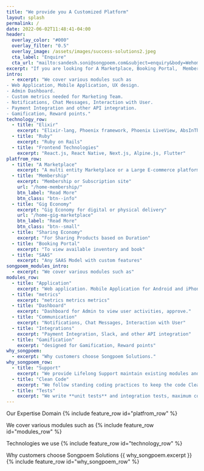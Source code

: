 ```yaml
---
title: "We provide you A Customized Platform"
layout: splash
permalink: /
date: 2022-06-02T11:48:41-04:00
header:
  overlay_color: "#000"
  overlay_filter: "0.5"
  overlay_image: /assets/images/success-solutions2.jpeg
  cta_label: "Enquire"
  cta_url: "mailto:sandesh.soni@songpoem.com&subject=enquiry&body=Wehomepage"
excerpt: "If you are looking for A Marketplace, Booking Portal,  Membership or Subscription site, SAAS"
intro: 
  - excerpt: "We cover various modules such as
- Web Application, Mobile Application, UX design.
- Admin Dashboard.
- Custom metrics needed for Marketing Team.
- Notifications, Chat Messages, Interaction with User.
- Payment Integration and other API integration.
- Gamification, Reward points."
technology_row:
  - title: "Elixir"
    excerpt: "Elixir-lang, Phoenix framework, Phoenix LiveView, AbsInThe"
  - title: "Ruby"
    excerpt: "Ruby on Rails"
  - title: "Frontend Technologies"
    excerpt: "React.js, React Native, Next.js, Alpine.js, Flutter"
platfrom_row:
  - title: "A Marketplace"
    excerpt: "A multi entity Marketplace or a Large E-commerce platform"
  - title: "Membership"
    excerpt: "Membership or Subscription site"
    url: "/home-membership/"
    btn_label: "Read More"
    btn_class: "btn--info"
  - title: "Gig Economy"
    excerpt: "Gig Economy for digital or physical delivery"
    url: "/home-gig-marketplace"
    btn_label: "Read More"
    btn_class: "btn--small"
  - title: "Sharing Economy"
    excerpt: "For Sharing Products based on Duration"
  - title: "Booking Portal"
    excerpt: "To view available inventory and book"
  - title: "SAAS"
    excerpt: "Any SAAS Model with custom features"
songpoem_modules_intro: 
  - excerpt: "We cover various modules such as"
modules_row:
  - title: "Application"
    excerpt: "Web application. Mobile Application for Android and iPhone."
  - title: "metrics"
    excerpt: "metrics metrics metrics"
  - title: "Dashboard"
    excerpt: "Dashboard for Admin to view user activities, approve."
  - title: "Communication"
    excerpt: "Notifications, Chat Messages, Interaction with User"
  - title: "Integrations"
    excerpt: "Payment Integration, Slack, and other API integration"
  - title: "Gamification"
    excerpt: "designed for Gamification, Reward points"
why_songpoem:
  - excerpt: "Why customers choose Songpoem Solutions."
why_songpoem_row:
  - title: "Support"
    excerpt: "We provide Lifelong Support maintain existing modules and future additions."
  - title: "Clean Code"
    excerpt: "We follow standing coding practices to keep the code Clean and Modular."
  - title: "Tests"
    excerpt: "We write **unit tests** and integration tests, maximum code coverage."
---
```

Our Expertise Domain
{% include feature_row id="platfrom_row" %}

We cover various modules such as
{% include feature_row id="modules_row" %}

Technologies we use
{% include feature_row id="technology_row" %}

Why customers choose Songpoem Solutions
{{ why_songpoem.excerpt }}
{% include feature_row id="why_songpoem_row" %}
